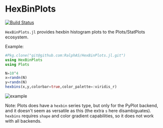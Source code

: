 # HexBinPlots

[![Build Status](https://travis-ci.org/RalphAS/HexBinPlots.jl.svg?branch=master)](https://travis-ci.org/RalphAS/HexBinPlots.jl)

`HexBinPlots.jl` provides hexbin histogram plots to the Plots/StatPlots ecosystem.

Example:

```julia
#Pkg.clone("git@github.com:RalphAS/HexBinPlots.jl.git")
using HexBinPlots
using Plots

N=10^4
x=randn(N)
y=randn(N)
hexbins(x,y,colorbar=true,color_palette=:viridis_r)
```

![example](https://user-images.githubusercontent.com/18298838/43689358-345450fa-98c7-11e8-86cc-6aad328fedf1.png)

Note: Plots does have a `hexbin` series type, but only for the PyPlot backend,
and it doesn't seem as versatile as this (the extra `s` here disambiguates).
`hexbins` requires `shape` and color gradient capabilities, so it
does not work with all backends.
